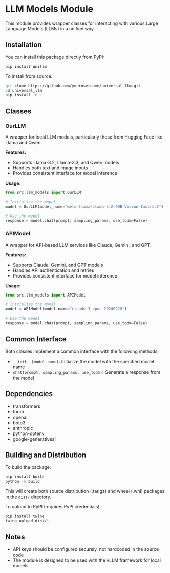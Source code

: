 # LLM Models Module

This module provides wrapper classes for interacting with various Large Language Models (LLMs) in a unified way.

## Installation

You can install this package directly from PyPI:

```bash
pip install unillm
```

To install from source:

```bash
git clone https://github.com/yourusername/universal_llm.git
cd universal_llm
pip install -e .
```

## Classes

### OurLLM

A wrapper for local LLM models, particularly those from Hugging Face like Llama and Qwen.

**Features:**
- Supports Llama-3.2, Llama-3.3, and Qwen models
- Handles both text and image inputs
- Provides consistent interface for model inference

**Usage:**
```python
from src.llm_models import OurLLM

# Initialize the model
model = OurLLM(model_name="meta-llama/Llama-3.2-90B-Vision-Instruct")

# Use the model
response = model.chat(prompt, sampling_params, use_tqdm=False)
```

### APIModel

A wrapper for API-based LLM services like Claude, Gemini, and GPT.

**Features:**
- Supports Claude, Gemini, and GPT models
- Handles API authentication and retries
- Provides consistent interface for model inference

**Usage:**
```python
from src.llm_models import APIModel

# Initialize the model
model = APIModel(model_name="claude-3-opus-20240229")

# Use the model
response = model.chat(prompt, sampling_params, use_tqdm=False)
```

## Common Interface

Both classes implement a common interface with the following methods:

- `__init__(model_name)`: Initialize the model with the specified model name
- `chat(prompt, sampling_params, use_tqdm)`: Generate a response from the model

## Dependencies

- transformers
- torch
- openai
- boto3
- anthropic
- python-dotenv
- google-generativeai

## Building and Distribution

To build the package:

```bash
pip install build
python -m build
```

This will create both source distribution (.tar.gz) and wheel (.whl) packages in the `dist/` directory.

To upload to PyPI (requires PyPI credentials):

```bash
pip install twine
twine upload dist/*
```

## Notes

- API keys should be configured securely, not hardcoded in the source code
- The module is designed to be used with the vLLM framework for local models